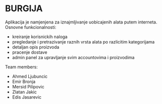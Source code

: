 # BURGIJA


Aplikacija je namjenjena za iznajmljivanje uobicajenih alata putem interneta.<br />
Osnovne funkcionalnosti:
- kreiranje korisnickih naloga
- pregledanje i pretrazivanje raznih vrsta alata po razlicitim kategorijama
- detaljan opis proizvoda
- pracenje dostave
- admin panel za upravljanje svim accountovima i proizvodima


Team members:
- Ahmed Ljubuncic
- Emir Bronja
- Mersid Pilipovic
- Zlatan Jakic
- Edis Jasarevic
